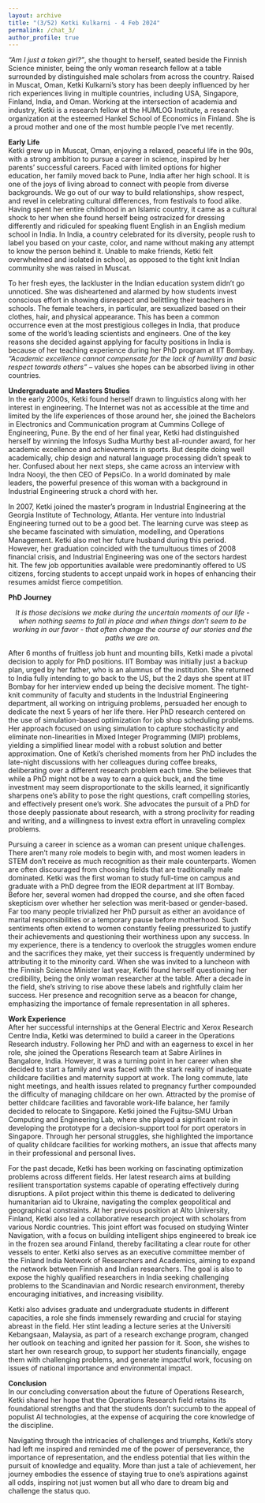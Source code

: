 ```yaml
---
layout: archive
title: "(3/52) Ketki Kulkarni - 4 Feb 2024"
permalink: /chat_3/
author_profile: true
---
```


*“Am I just a token girl?”*, she thought to herself, seated beside the Finnish Science minister, being the only woman research fellow at a table surrounded by distinguished male scholars from across the country. Raised in Muscat, Oman, Ketki Kulkarni’s story has been deeply influenced by her rich experiences living in multiple countries, including USA, Singapore, Finland, India, and Oman. Working at the intersection of academia and industry, Ketki is a research fellow at the HUMLOG Institute, a research organization at the esteemed Hankel School of Economics in Finland. She is a proud mother and one of the most humble people I’ve met recently. 

**Early Life**<br />
Ketki grew up in Muscat, Oman, enjoying a relaxed, peaceful life in the 90s, with a strong ambition to pursue a career in science, inspired by her parents’ successful careers. Faced with limited options for higher education, her family moved back to Pune, India after her high school. It is one of the joys of living abroad to connect with people from diverse backgrounds. We go out of our way to build relationships, show respect, and revel in celebrating cultural differences, from festivals to food alike. Having spent her entire childhood in an Islamic country, it came as a cultural shock to her when she found herself being ostracized for dressing differently and ridiculed for speaking fluent English in an English medium school in India. In India, a country celebrated for its diversity, people rush to label you based on your caste, color, and name without making any attempt to know the person behind it. Unable to make friends, Ketki felt overwhelmed and isolated in school, as opposed to the tight knit Indian community she was raised in Muscat.

To her fresh eyes, the lackluster in the Indian education system didn’t go unnoticed. She was disheartened and alarmed by how students invest conscious effort in showing disrespect and belittling their teachers in schools. The female teachers, in particular, are sexualized based on their clothes, hair, and physical appearance. This has been a common occurrence even at the most prestigious colleges in India, that produce some of the world’s leading scientists and engineers. One of the key reasons she decided against applying for faculty positions in India is because of her teaching experience during her PhD program at IIT Bombay. *“Academic excellence cannot compensate for the lack of humility and basic respect towards others”* – values she hopes can be absorbed living in other countries.

**Undergraduate and Masters Studies**<br />
In the early 2000s, Ketki found herself drawn to linguistics along with her interest in engineering. The Internet was not as accessible at the time and limited by the life experiences of those around her, she joined the Bachelors in Electronics and Communication program at Cummins College of Engineering, Pune. By the end of her final year, Ketki had distinguished herself by winning the Infosys Sudha Murthy best all-rounder award, for her academic excellence and achievements in sports. But despite doing well academically, chip design and natural language processing didn’t speak to her. Confused about her next steps, she came across an interview with Indra Nooyi, the then CEO of PepsiCo. In a world dominated by male leaders, the powerful presence of this woman with a background in Industrial Engineering struck a chord with her. 

In 2007, Ketki joined the master’s program in Industrial Engineering at the Georgia Institute of Technology, Atlanta. Her venture into Industrial Engineering turned out to be a good bet. The learning curve was steep as she became fascinated with simulation, modelling, and Operations Management. Ketki also met her future husband during this period. However, her graduation coincided with the tumultuous times of 2008 financial crisis, and Industrial Engineering was one of the sectors hardest hit. The few job opportunities available were predominantly offered to US citizens, forcing students to accept unpaid work in hopes of enhancing their resumes amidst fierce competition.

**PhD Journey**<br />
*<center>It is those decisions we make during the uncertain moments of our life - when nothing seems to fall in place and when things don’t seem to be working in our favor - that often change the course of our stories and the paths we are on.</center>*

After 6 months of fruitless job hunt and mounting bills, Ketki made a pivotal decision to apply for PhD positions. IIT Bombay was initially just a backup plan, urged by her father, who is an alumnus of the institution. She returned to India fully intending to go back to the US, but the 2 days she spent at IIT Bombay for her interview ended up being the decisive moment. The tight-knit community of faculty and students in the Industrial Engineering department, all working on intriguing problems, persuaded her enough to dedicate the next 5 years of her life there. Her PhD research centered on the use of simulation-based optimization for job shop scheduling problems. Her approach focused on using simulation to capture stochasticity and eliminate non-linearities in Mixed Integer Programming (MIP) problems, yielding a simplified linear model with a robust solution and better approximation. One of Ketki’s cherished moments from her PhD includes the late-night discussions with her colleagues during coffee breaks, deliberating over a different research problem each time. She believes that while a PhD might not be a way to earn a quick buck, and the time investment may seem disproportionate to the skills learned, it significantly sharpens one’s ability to pose the right questions, craft compelling stories, and effectively present one’s work. She advocates the pursuit of a PhD for those deeply passionate about research, with a strong proclivity for reading and writing, and a willingness to invest extra effort in unraveling complex problems. 

Pursuing a career in science as a woman can present unique challenges. There aren’t many role models to begin with, and most women leaders in STEM don’t receive as much recognition as their male counterparts. Women are often discouraged from choosing fields that are traditionally male dominated. Ketki was the first woman to study full-time on campus and graduate with a PhD degree from the IEOR department at IIT Bombay. Before her, several women had dropped the course, and she often faced skepticism over whether her selection was merit-based or gender-based. Far too many people trivialized her PhD pursuit as either an avoidance of marital responsibilities or a temporary pause before motherhood. Such sentiments often extend to women constantly feeling pressurized to justify their achievements and questioning their worthiness upon any success. In my experience, there is a tendency to overlook the struggles women endure and the sacrifices they make, yet their success is frequently undermined by attributing it to the minority card. When she was invited to a luncheon with the Finnish Science Minister last year, Ketki found herself questioning her credibility, being the only woman researcher at the table. After a decade in the field, she’s striving to rise above these labels and rightfully claim her success. Her presence and recognition serve as a beacon for change, emphasizing the importance of female representation in all spheres.

**Work Experience**<br />
After her successful internships at the General Electric and Xerox Research Centre India, Ketki was determined to build a career in the Operations Research industry. Following her PhD and with an eagerness to excel in her role, she joined the Operations Research team at Sabre Airlines in Bangalore, India. However, it was a turning point in her career when she decided to start a family and was faced with the stark reality of inadequate childcare facilities and maternity support at work. The long commute, late night meetings, and health issues related to pregnancy further compounded the difficulty of managing childcare on her own. Attracted by the promise of better childcare facilities and favorable work-life balance, her family decided to relocate to Singapore. Ketki joined the Fujitsu-SMU Urban Computing and Engineering Lab, where she played a significant role in developing the prototype for a decision-support tool for port operators in Singapore. Through her personal struggles, she highlighted the importance of quality childcare facilities for working mothers, an issue that affects many in their professional and personal lives.

For the past decade, Ketki has been working on fascinating optimization problems across different fields. Her latest research aims at building resilient transportation systems capable of operating effectively during disruptions. A pilot project within this theme is dedicated to delivering humanitarian aid to Ukraine, navigating the complex geopolitical and geographical constraints. At her previous position at Alto University, Finland, Ketki also led a collaborative research project with scholars from various Nordic countries. This joint effort was focused on studying Winter Navigation, with a focus on building intelligent ships engineered to break ice in the frozen sea around Finland, thereby facilitating a clear route for other vessels to enter. Ketki also serves as an executive committee member of the Finland India Network of Researchers and Academics, aiming to expand the network between Finnish and Indian researchers. The goal is also to expose the highly qualified researchers in India seeking challenging problems to the Scandinavian and Nordic research environment, thereby encouraging initiatives, and increasing visibility. 

Ketki also advises graduate and undergraduate students in different capacities, a role she finds immensely rewarding and crucial for staying abreast in the field. Her stint leading a lecture series at the Universiti Kebangsaan, Malaysia, as part of a research exchange program, changed her outlook on teaching and ignited her passion for it. Soon, she wishes to start her own research group, to support her students financially, engage them with challenging problems, and generate impactful work, focusing on issues of national importance and environmental impact. 

**Conclusion**<br />
In our concluding conversation about the future of Operations Research, Ketki shared her hope that the Operations Research field retains its foundational strengths and that the students don’t succumb to the appeal of populist AI technologies, at the expense of acquiring the core knowledge of the discipline. 

Navigating through the intricacies of challenges and triumphs, Ketki’s story had left me inspired and reminded me of the power of perseverance, the importance of representation, and the endless potential that lies within the pursuit of knowledge and equality. More than just a tale of achievement, her journey embodies the essence of staying true to one’s aspirations against all odds, inspiring not just women but all who dare to dream big and challenge the status quo.
